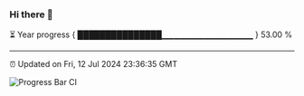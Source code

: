 ### Hi there 👋

⏳ Year progress { ███████████████▁▁▁▁▁▁▁▁▁▁▁▁▁▁▁ } 53.00 %

---

⏰ Updated on Fri, 12 Jul 2024 23:36:35 GMT

![Progress Bar CI](https://github.com/IshwaranRudhara/GIT-ACTION/workflows/Progress%20Bar%20CI/badge.svg)
